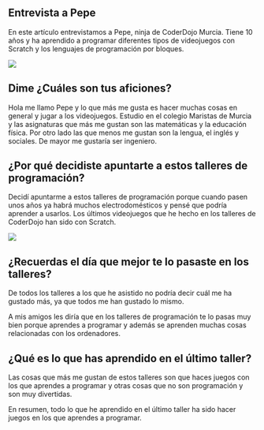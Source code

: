 ## Entrevista a Pepe

En este artículo entrevistamos a Pepe, ninja de CoderDojo Murcia. Tiene 10 años y ha aprendido a programar diferentes tipos de videojuegos con Scratch y los lenguajes de programación por bloques.

![](1.png)

## Dime ¿Cuáles son tus aficiones? 

Hola me llamo Pepe y lo que más me gusta es hacer muchas cosas en general y jugar a los videojuegos. Estudio en el colegio Maristas de Murcia y las asignaturas que más me gustan son las matemáticas y la educación física. Por otro lado las que menos me gustan son la lengua, el inglés y sociales. De mayor me gustaría ser ingeniero.

## ¿Por qué decidiste apuntarte a estos talleres de programación?

Decidí apuntarme a estos talleres de programación porque cuando pasen unos años ya habrá muchos electrodomésticos y pensé que podría aprender a usarlos. Los últimos videojuegos que he hecho en los talleres de CoderDojo han sido con Scratch.

![](2.png)

## ¿Recuerdas el día que mejor te lo pasaste en los talleres?

De todos los talleres a los que he asistido no podría decir cuál me ha gustado más, ya que todos me han gustado lo mismo.

A mis amigos les diría que en los talleres de programación te lo pasas muy bien porque aprendes a programar y además se aprenden muchas cosas relacionadas con los ordenadores.

## ¿Qué es lo que has aprendido en el último taller?

Las cosas que más me gustan de estos talleres son que haces juegos con los que aprendes a programar y otras cosas que no son programación y son muy divertidas.

En resumen, todo lo que he aprendido en el último taller ha sido hacer juegos en los que aprendes a programar.
